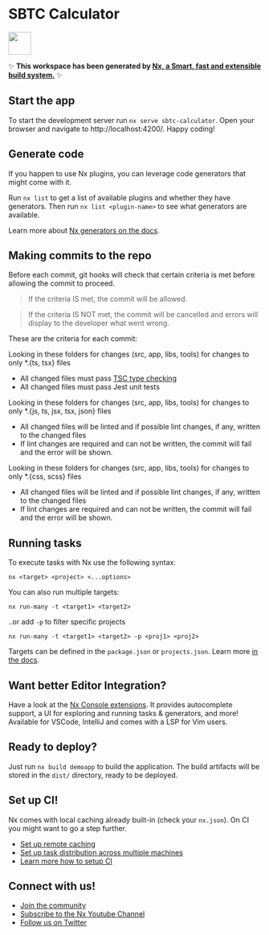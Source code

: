 # SBTC Calculator

<a alt="Nx logo" href="https://nx.dev" target="_blank" rel="noreferrer"><img src="https://raw.githubusercontent.com/nrwl/nx/master/images/nx-logo.png" width="45"></a>

✨ **This workspace has been generated by [Nx, a Smart, fast and extensible build system.](https://nx.dev)** ✨

## Start the app

To start the development server run `nx serve sbtc-calculator`. Open your browser and navigate to http://localhost:4200/. Happy coding!

## Generate code

If you happen to use Nx plugins, you can leverage code generators that might come with it.

Run `nx list` to get a list of available plugins and whether they have generators. Then run `nx list <plugin-name>` to see what generators are available.

Learn more about [Nx generators on the docs](https://nx.dev/plugin-features/use-code-generators).

## Making commits to the repo

Before each commit, git hooks will check that certain criteria is met before allowing the commit to proceed.

> If the criteria IS met, the commit will be allowed.

> If the criteria IS NOT met, the commit will be cancelled and errors will display to the developer what went wrong.

These are the criteria for each commit:

Looking in these folders for changes (src, app, libs, tools) for changes to only \*.{ts, tsx} files

- All changed files must pass [TSC type checking](https://www.typescriptlang.org/docs/handbook/2/basic-types.html#static-type-checking)
- All changed files must pass Jest unit tests

Looking in these folders for changes (src, app, libs, tools) for changes to only \*.{js, ts, jsx, tsx, json} files

- All changed files will be linted and if possible lint changes, if any, written to the changed files
- If lint changes are required and can not be written, the commit will fail and the error will be shown.

Looking in these folders for changes (src, app, libs, tools) for changes to only \*.{css, scss} files

- All changed files will be linted and if possible lint changes, if any, written to the changed files
- If lint changes are required and can not be written, the commit will fail and the error will be shown.

## Running tasks

To execute tasks with Nx use the following syntax:

```
nx <target> <project> <...options>
```

You can also run multiple targets:

```
nx run-many -t <target1> <target2>
```

..or add `-p` to filter specific projects

```
nx run-many -t <target1> <target2> -p <proj1> <proj2>
```

Targets can be defined in the `package.json` or `projects.json`. Learn more [in the docs](https://nx.dev/core-features/run-tasks).

## Want better Editor Integration?

Have a look at the [Nx Console extensions](https://nx.dev/nx-console). It provides autocomplete support, a UI for exploring and running tasks & generators, and more! Available for VSCode, IntelliJ and comes with a LSP for Vim users.

## Ready to deploy?

Just run `nx build demoapp` to build the application. The build artifacts will be stored in the `dist/` directory, ready to be deployed.

## Set up CI!

Nx comes with local caching already built-in (check your `nx.json`). On CI you might want to go a step further.

- [Set up remote caching](https://nx.dev/core-features/share-your-cache)
- [Set up task distribution across multiple machines](https://nx.dev/core-features/distribute-task-execution)
- [Learn more how to setup CI](https://nx.dev/recipes/ci)

## Connect with us!

- [Join the community](https://nx.dev/community)
- [Subscribe to the Nx Youtube Channel](https://www.youtube.com/@nxdevtools)
- [Follow us on Twitter](https://twitter.com/nxdevtools)
